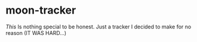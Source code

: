 # moon-tracker

*This* Is nothing special to be honest. Just a tracker I decided to make for no reason (IT WAS HARD...)
